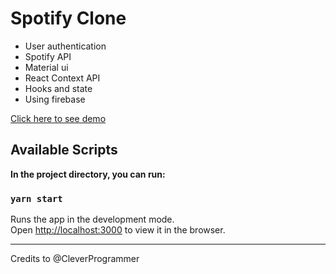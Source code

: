 # Spotify Clone

* User authentication
* Spotify API
* Material ui
* React Context API
* Hooks and state
* Using firebase

[Click here to see demo](https://spotify-clone-ep.web.app)

## Available Scripts
**In the project directory, you can run:**
### `yarn start`

Runs the app in the development mode.\
Open [http://localhost:3000](http://localhost:3000) to view it in the browser.

-----
Credits to @CleverProgrammer
